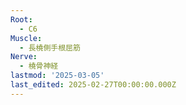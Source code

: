 ```yaml
---
Root:
  - C6
Muscle:
  - 長橈側手根屈筋
Nerve:
  - 橈骨神経
lastmod: '2025-03-05'
last_edited: 2025-02-27T00:00:00.000Z
---
```



